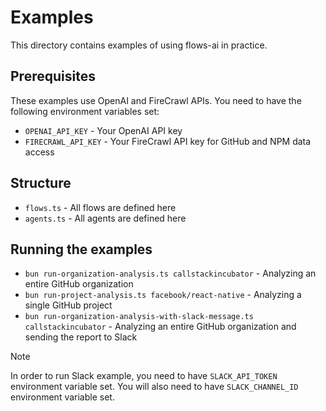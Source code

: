 # Examples

This directory contains examples of using flows-ai in practice.

## Prerequisites

These examples use OpenAI and FireCrawl APIs. You need to have the following environment variables set:
- `OPENAI_API_KEY` - Your OpenAI API key
- `FIRECRAWL_API_KEY` - Your FireCrawl API key for GitHub and NPM data access

## Structure

- `flows.ts` - All flows are defined here
- `agents.ts` - All agents are defined here

## Running the examples

- `bun run-organization-analysis.ts callstackincubator` - Analyzing an entire GitHub organization
- `bun run-project-analysis.ts facebook/react-native` - Analyzing a single GitHub project
- `bun run-organization-analysis-with-slack-message.ts callstackincubator` - Analyzing an entire GitHub organization and sending the report to Slack

> [!NOTE]
> In order to run Slack example, you need to have `SLACK_API_TOKEN` environment variable set.
> You will also need to have `SLACK_CHANNEL_ID` environment variable set.

